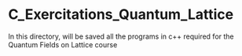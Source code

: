 # C_Exercitations_Quantum_Lattice
In this directory, will be saved all the programs in c++ required for the Quantum Fields on Lattice course
